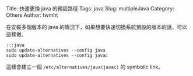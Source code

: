 Title: 快速更換 java 的預設路徑
Tags: java
Slug: multipleJava
Category: Others
Author: twmht

在安裝多個版本的 java 的情況下，如果想要快速切換系統預設的版本的話，可以這樣做。

    :::java
    sudo update-alternatives --config java
    sudo update-alternatives --config javac

這樣會建立一個 <code>/etc/alternatives/java(javac)</code> 的 symbolic link。
